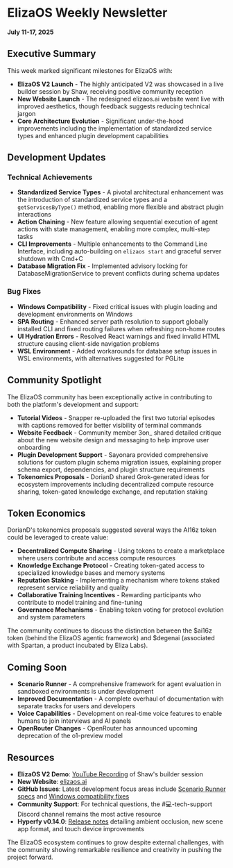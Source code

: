 # ElizaOS Weekly Newsletter
**July 11-17, 2025**

## Executive Summary
This week marked significant milestones for ElizaOS with:
- **ElizaOS V2 Launch** - The highly anticipated V2 was showcased in a live builder session by Shaw, receiving positive community reception
- **New Website Launch** - The redesigned elizaos.ai website went live with improved aesthetics, though feedback suggests reducing technical jargon
- **Core Architecture Evolution** - Significant under-the-hood improvements including the implementation of standardized service types and enhanced plugin development capabilities

## Development Updates

### Technical Achievements
- **Standardized Service Types** - A pivotal architectural enhancement was the introduction of standardized service types and a `getServicesByType()` method, enabling more flexible and abstract plugin interactions
- **Action Chaining** - New feature allowing sequential execution of agent actions with state management, enabling more complex, multi-step tasks
- **CLI Improvements** - Multiple enhancements to the Command Line Interface, including auto-building on `elizaos start` and graceful server shutdown with Cmd+C
- **Database Migration Fix** - Implemented advisory locking for DatabaseMigrationService to prevent conflicts during schema updates

### Bug Fixes
- **Windows Compatibility** - Fixed critical issues with plugin loading and development environments on Windows
- **SPA Routing** - Enhanced server path resolution to support globally installed CLI and fixed routing failures when refreshing non-home routes
- **UI Hydration Errors** - Resolved React warnings and fixed invalid HTML structure causing client-side navigation problems
- **WSL Environment** - Added workarounds for database setup issues in WSL environments, with alternatives suggested for PGLite

## Community Spotlight
The ElizaOS community has been exceptionally active in contributing to both the platform's development and support:

- **Tutorial Videos** - Snapper re-uploaded the first two tutorial episodes with captions removed for better visibility of terminal commands
- **Website Feedback** - Community member 3on_ shared detailed critique about the new website design and messaging to help improve user onboarding
- **Plugin Development Support** - Sayonara provided comprehensive solutions for custom plugin schema migration issues, explaining proper schema export, dependencies, and plugin structure requirements
- **Tokenomics Proposals** - DorianD shared Grok-generated ideas for ecosystem improvements including decentralized compute resource sharing, token-gated knowledge exchange, and reputation staking

## Token Economics
DorianD's tokenomics proposals suggested several ways the AI16z token could be leveraged to create value:

- **Decentralized Compute Sharing** - Using tokens to create a marketplace where users contribute and access compute resources
- **Knowledge Exchange Protocol** - Creating token-gated access to specialized knowledge bases and memory systems
- **Reputation Staking** - Implementing a mechanism where tokens staked represent service reliability and quality
- **Collaborative Training Incentives** - Rewarding participants who contribute to model training and fine-tuning
- **Governance Mechanisms** - Enabling token voting for protocol evolution and system parameters

The community continues to discuss the distinction between the $ai16z token (behind the ElizaOS agentic framework) and $degenai (associated with Spartan, a product incubated by Eliza Labs).

## Coming Soon
- **Scenario Runner** - A comprehensive framework for agent evaluation in sandboxed environments is under development
- **Improved Documentation** - A complete overhaul of documentation with separate tracks for users and developers
- **Voice Capabilities** - Development on real-time voice features to enable humans to join interviews and AI panels
- **OpenRouter Changes** - OpenRouter has announced upcoming deprecation of the o1-preview model

## Resources
- **ElizaOS V2 Demo**: [YouTube Recording](https://youtube.com) of Shaw's builder session
- **New Website**: [elizaos.ai](https://elizaos.ai)
- **GitHub Issues**: Latest development focus areas include [Scenario Runner specs](https://github.com/elizaOS/eliza/issues/5573) and [Windows compatibility fixes](https://github.com/elizaOS/eliza/issues/5407)
- **Community Support**: For technical questions, the #💻-tech-support Discord channel remains the most active resource
- **Hyperfy v0.14.0**: [Release notes](https://hyperfy.io) detailing ambient occlusion, new scene app format, and touch device improvements

The ElizaOS ecosystem continues to grow despite external challenges, with the community showing remarkable resilience and creativity in pushing the project forward.